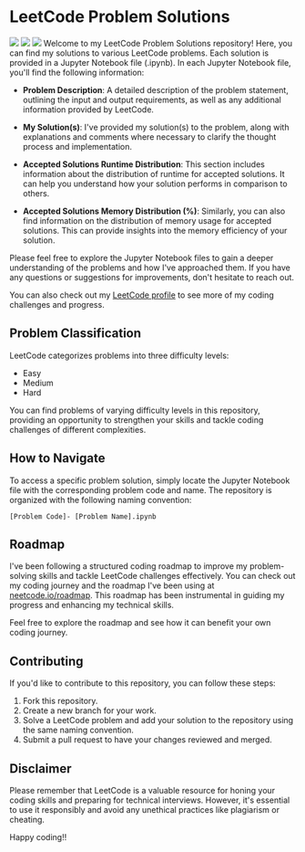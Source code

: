 # LeetCode Problem Solutions
[![](https://img.shields.io/badge/-LeetCode-d16200?logo=leetcode&logoColor=white&style=flat)](https://leetcode.com/)
[![](https://img.shields.io/badge/-Jupyter-d16200?logo=jupyter&logoColor=white&style=flat)]()
[![](https://img.shields.io/badge/-Python-232323?logo=python&logoColor=white&style=flat)]()
Welcome to my LeetCode Problem Solutions repository! Here, you can find my solutions to various LeetCode problems. Each solution is provided in a Jupyter Notebook file (.ipynb). In each Jupyter Notebook file, you'll find the following information:

- **Problem Description**: A detailed description of the problem statement, outlining the input and output requirements, as well as any additional information provided by LeetCode.

- **My Solution(s)**: I've provided my solution(s) to the problem, along with explanations and comments where necessary to clarify the thought process and implementation.

- **Accepted Solutions Runtime Distribution**: This section includes information about the distribution of runtime for accepted solutions. It can help you understand how your solution performs in comparison to others.

- **Accepted Solutions Memory Distribution (%)**: Similarly, you can also find information on the distribution of memory usage for accepted solutions. This can provide insights into the memory efficiency of your solution.

Please feel free to explore the Jupyter Notebook files to gain a deeper understanding of the problems and how I've approached them. If you have any questions or suggestions for improvements, don't hesitate to reach out.

You can also check out my [LeetCode profile](https://leetcode.com/jonaidshiani/) to see more of my coding challenges and progress.

## Problem Classification

LeetCode categorizes problems into three difficulty levels:
- Easy
- Medium
- Hard

You can find problems of varying difficulty levels in this repository, providing an opportunity to strengthen your skills and tackle coding challenges of different complexities.

## How to Navigate

To access a specific problem solution, simply locate the Jupyter Notebook file with the corresponding problem code and name. The repository is organized with the following naming convention:

`[Problem Code]- [Problem Name].ipynb`

## Roadmap

I've been following a structured coding roadmap to improve my problem-solving skills and tackle LeetCode challenges effectively. You can check out my coding journey and the roadmap I've been using at [neetcode.io/roadmap](https://neetcode.io/roadmap). This roadmap has been instrumental in guiding my progress and enhancing my technical skills.

Feel free to explore the roadmap and see how it can benefit your own coding journey.


## Contributing

If you'd like to contribute to this repository, you can follow these steps:
1. Fork this repository.
2. Create a new branch for your work.
3. Solve a LeetCode problem and add your solution to the repository using the same naming convention.
4. Submit a pull request to have your changes reviewed and merged.

## Disclaimer

Please remember that LeetCode is a valuable resource for honing your coding skills and preparing for technical interviews. However, it's essential to use it responsibly and avoid any unethical practices like plagiarism or cheating.

Happy coding!!
